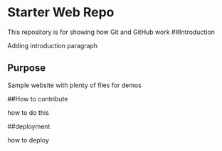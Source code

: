 # Starter Web Repo

This repository is for showing how Git and GitHub work
##Introduction

Adding introduction paragraph

## Purpose

Sample website with plenty of files for demos

##How to contribute

how to do this

##deployment

how to deploy